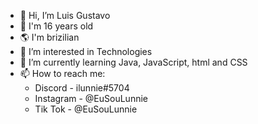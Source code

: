 <!--ts-->
   * 👋 Hi, I’m Luis Gustavo
   * 👤 I'm 16 years old
   * 🌎 I'm brizilian
   * 👀 I’m interested in Technologies
   * 🌱 I’m currently learning Java, JavaScript, html and CSS
   * 📫 How to reach me:
      * Discord - ilunnie#5704
      * Instagram - @EuSouLunnie
      * Tik Tok - @EuSouLunnie
<!--te-->

<!---
ilunnie/ilunnie is a ✨ special ✨ repository because its `README.md` (this file) appears on your GitHub profile.
You can click the Preview link to take a look at your changes.
--->
